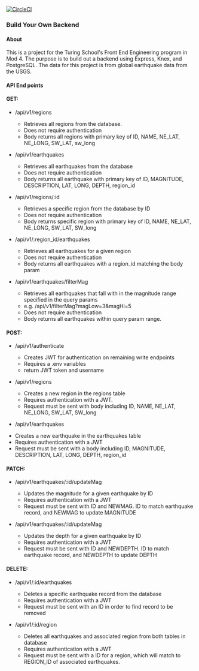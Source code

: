 [![CircleCI](https://circleci.com/gh/jbevis/build-your-own-backend/tree/master.svg?style=svg)](https://circleci.com/gh/jbevis/build-your-own-backend/tree/master)

### Build Your Own Backend

#### About
This is a project for the Turing School's Front End Engineering program in Mod 4. The purpose is to build out a backend using Express, Knex, and PostgreSQL. The data for this project is from global earthquake data from the USGS.

#### API End points

#### GET:

* /api/v1/regions
  - Retrieves all regions from the database.
  - Does not require authentication
  - Body returns all regions with primary key of ID, NAME, NE_LAT, NE_LONG, SW_LAT, sw_long

* /api/v1/earthquakes
  - Retrieves all earthquakes from the database
  - Does not require authentication
  - Body returns all earthquake with primary key of ID, MAGNITUDE, DESCRIPTION, LAT, LONG, DEPTH, region_id

* /api/v1/regions/:id
  - Retrieves a specific region from the database by ID
  - Does not require authentication
  - Body returns specific region with primary key of ID, NAME, NE_LAT, NE_LONG, SW_LAT, SW_long

* /api/v1/:region_id/earthquakes
  - Retrieves all earthquakes for a given region
  - Does not require authentication
  - Body returns all earthquakes with a region_id matching the body param

* /api/v1/earthquakes/filterMag
  - Retrieves all earthquakes that fall with in the magnitude range specified in the query params
  - e.g. /api/v1/filterMag?magLow=3&magHi=5
  - Does not require authentication
  - Body returns all earthquakes within query param range.

#### POST:

* /api/v1/authenticate
   - Creates JWT for authentication on remaining write endpoints
   - Requires a .env variables
   - return JWT token and username

 * /api/v1/regions
   - Creates a new region in the regions table
   - Requires authentication with a JWT.
   - Request must be sent with body including ID, NAME, NE_LAT, NE_LONG, SW_LAT, SW_long

 * /api/v1/earthquakes
  - Creates a new earthquake in the earthquakes table
  - Requires authentication with a JWT
  - Request must be sent with a body including ID, MAGNITUDE, DESCRIPTION, LAT, LONG, DEPTH, region_id

#### PATCH:

* /api/v1/earthquakes/:id/updateMag
  - Updates the magnitude for a given earthquake by ID
  - Requires authentication with a JWT
  - Request must be sent with ID and NEWMAG. ID to match earthquake record, and NEWMAG to update MAGNITUDE

* /api/v1/earthquakes/:id/updateMag
  - Updates the depth for a given earthquake by ID
  - Requires authentication with a JWT
  - Request must be sent with ID and NEWDEPTH. ID to match earthquake record, and NEWDEPTH to update DEPTH

#### DELETE:

* /api/v1/:id/earthquakes
  - Deletes a specific earthquake record from the database
  - Requires authentication with a JWT
  - Request must be sent with an ID in order to find record to be removed

* /api/v1/:id/region
  - Deletes all earthquakes and associated region from both tables in database
  - Requires authentication with a JWT
  - Request must be sent with a ID for a region, which will match to REGION_ID of associated earthquakes.

